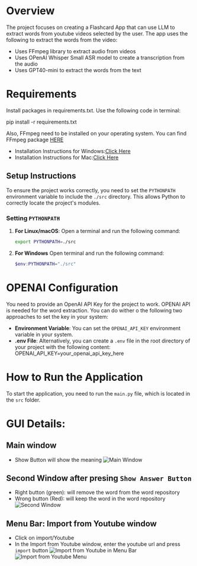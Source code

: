 # Overview
The project focuses on creating a Flashcard App that can use LLM to extract words from youtube videos selected by the user. The app uses the following to extract the words from the video:
- Uses FFmpeg library to extract audio from videos
- Uses OPenAI Whisper Small ASR model to create a transcription from the audio
- Uses GPT40-mini to extract the words from the text


# Requirements
Install packages in requirements.txt. Use the following code in terminal:

pip install -r requirements.txt


Also, FFmpeg need to be installed on your operating system. You can find FFmpeg package [HERE](https://www.gyan.dev/ffmpeg/builds/)
- Installation Instructions for Windows:[Click Here](https://phoenixnap.com/kb/ffmpeg-windows)
- Installation Instructions for Mac:[Click Here](https://phoenixnap.com/kb/ffmpeg-mac)


## Setup Instructions
To ensure the project works correctly, you need to set the `PYTHONPATH` environment variable to include the `./src` directory. This allows Python to correctly locate the project's modules.


### Setting `PYTHONPATH`

1. **For Linux/macOS**:
   Open a terminal and run the following command:
   ```bash
   export PYTHONPATH=./src
2. **For Windows**
    Open terminal and run the following command:
    ```powershell
    $env:PYTHONPATH="./src"


# OPENAI Configuration
You need to provide an OpenAI API Key for the project to work. OPENAI API is needed for the word extraction. You can do wither o the following two approaches to set the key in your system:
- **Environment Variable**: You can set the `OPENAI_API_KEY` environment variable in your system.
- **.env File**: Alternatively, you can create a `.env` file in the root directory of your project with the following content: OPENAI_API_KEY=your_openai_api_key_here


# How to Run the Application
To start the application, you need to run the `main.py` file, which is located in the `src` folder.

# GUI Details:
## Main window
- Show Button will show the meaning
![Main Window](./data/images/GUI/main_window.png)
## Second Window after presing `Show Answer Button`
- Right button (green): will remove the word from the word repository
- Wrong button (Red): will keep the word in the word repository
![Second Window](./data/images/GUI/second_window.png)
## Menu Bar: Import from Youtube window
- Click on import/Youtube
- In the Import from Youtube window, enter the youtube url and press `import` button
![Import from Youtube in Menu Bar](./data/images/GUI/import_from_youtube_1.png)
![Import from Youtube Menu](./data/images/GUI/import_from_youtube_2.png)




